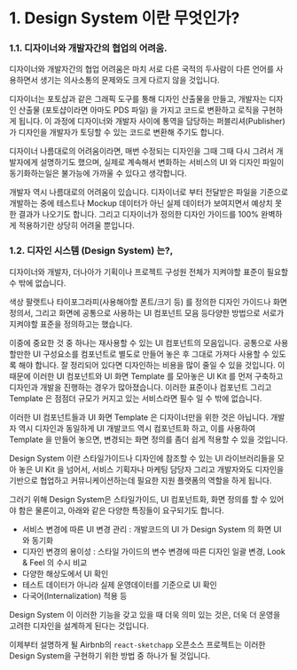 # 1. Design System 이란 무엇인가?

### 1.1. 디자이너와 개발자간의 협업의 어려움.

디자이너와 개발자간의 협업 어려움은 마치 서로 다른 국적의 두사람이 다른 언어를 사용하면서 생기는 의사소통의 문제와도 크게 다르지 않을 것입니다. 

디자이너는 포토샵과 같은 그래픽 도구를 통해 디자인 산출물을 만들고, 개발자는 디자인 산출물 (포토샵이라면 아마도 PDS 파일) 을 가지고 코드로 변환하고 로직을 구현하게 됩니다. 이 과정에 디자이너와 개발자 사이에 통역을 담당하는 퍼블리셔(Publisher) 가 디자인을 개발자가 토딩할 수 있는 코드로 변환해 주기도 합니다.

디자이너 나름대로의 어려움이라면, 매번 수정되는 디자인을 그때 그때 다시 그려서 개발자에게 설명하기도 했으며, 실제로 계속해서 변화하는 서비스의 UI 와 디자인 파일이 동기화하는일은 불가능에 가까울 수 있다고 생각합니다.

개발자 역시 나름대로의 어려움이 있습니다. 디자이너로 부터 전달받은 파일을 기준으로 개발하는 중에 테스트나 Mockup 데이터가 아닌 실제 데이터가 보여지면서 예상치 못한 결과가 나오기도 합니다. 그리고 디자이너가 정의한 디자인 가이드를 100% 완벽하게 적용하기란 상당히 어려울 뿐입니다.

### 1.2. 디자인 시스템 (Design System) 는?,

디자이너와 개발자, 더나아가 기획이나 프로젝트 구성원 전체가 지켜야할 표준이 필요할 수 밖에 없습니다. 

색상 팔랫트나 타이포그라피(사용해야할 폰트/크기 등) 를 정의한 디자인 가이드나 화면 정의서, 그리고 화면에 공통으로 사용하는 UI 컴포넌트 모음 등다양한 방법으로 서로가 지켜야할 표준을 정의하고는 했습니다.

이중에 중요한 것 중 하나는 재사용할 수 있는 UI 컴포넌트의 모음입니다. 공통으로 사용할만한 UI 구성요소를 컴포넌트로 별도로 만들어 놓은 후 그대로 가져다 사용할 수 있도록 해야 합니다.  잘 정리되어 있다면 디자인하는 비용을 많이 줄일 수 있을 것입니다. 이 때문에 이러한 UI 컴포넌트와 UI 화면 Template 를 모아놓은 UI Kit 를 먼저 구축하고 디자인과 개발을 진행하는 경우가 많아졌습니다. 이러한 표준이나 컴포넌트 그리고 Template 은 점점더 규모가 커지고 있는 서비스라면 필수 일 수 밖에 없습니다.

이러한 UI 컴포넌트들과 UI 화면 Template 은 디자이너만을 위한 것은 아닙니다. 개발자 역시 디자인과 동일하게 UI 개발코드 역시 컴포넌트화 하고, 이를 사용하여 Template 을 만들어 놓으면, 변경되는 화면 정의를 좀더 쉽게 적용할 수 있을 것입니다.

Design System 이란 스타일가이드나 디자인에 참조할 수 있는 UI 라이브러리들을 모아 놓은 UI Kit 을 넘어서, 서비스 기획자나 마케팅 담당자 그리고 개발자와도 디자인을 기반으로 협업하고 커뮤니케이션하는데 필요한 지원 플랫폼의 역할을 하게 됩니다. 

그러기 위해 Design System은 스타일가이드, UI 컴포넌트화, 화면 정의를 할 수 있어야 함은 물론이고, 아래와 같은 다양한 특징들이 요구되기도 합니다. 

* 서비스 변경에 따른 UI 변경 관리 : 개발코드의 UI 가 Design System 의 화면 UI 와 동기화
* 디자인 변경의 용이성 : 스타일 가이드의 변수 변경에 따른 디자인 일괄 변경, Look & Feel 의 수시 비교 
* 다양한 해상도에서 UI 확인
* 테스트 데이터가 아니라 실제 운영데이터를 기준으로 UI 확인
* 다국어(Internalization) 적용 등

Design System 이 이러한 기능을 갖고 있을 때 더욱 의미 있는 것은, 더욱 더 운영을 고려한 디자인을 설계하게 된다는 것입니다. 

이제부터 설명하게 될 Airbnb의 `react-sketchapp` 오픈소스 프로젝트는 이러한 Design System을 구현하기 위한 방법 중 하나가 될 것입니다. 



